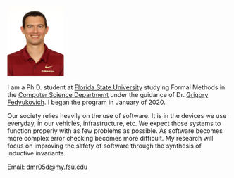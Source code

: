 <!---# Daniel M Riley
--->
![Daniel Riley](Daniel-Riley-scaled.png)

I am a Ph.D. student at [Florida State University](www.fsu.edu) studying Formal Methods in
the [Computer Science Department](www.cs.fsu.edu) under the guidance of Dr. [Grigory Fedyukovich](http://www.cs.fsu.edu/~grigory/). I began the program in January of 2020.

Our society relies heavily on the use of software. It is in the devices we use everyday, in our vehicles, infrastructure, etc. We expect those systems to function properly with as few problems as possible. As software becomes more complex error checking becomes more difficult. My research will focus on improving the safety of software through the synthesis of inductive invariants.


Email: dmr05d@my.fsu.edu
